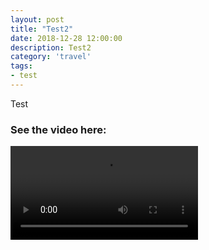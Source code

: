 ```yaml
---
layout: post
title: "Test2"
date: 2018-12-28 12:00:00
description: Test2
category: 'travel'
tags:
- test
---
```


Test

### See the video here:

<video controls>
	  <source src="https://www.flickr.com/photos/162779846@N06/46398743412/play/hd/18e6c96149/" type="video/mp4" size="1080">
	  <!-- Fallback for browsers that don't support the <video> element -->
	  HTML5 Video not available in your browser
</video>
